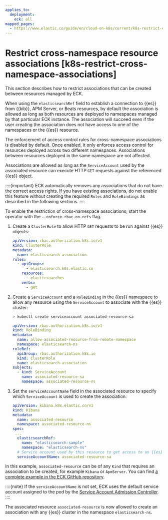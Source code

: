 ```yaml
---
applies_to:
  deployment:
    eck: all
mapped_pages:
  - https://www.elastic.co/guide/en/cloud-on-k8s/current/k8s-restrict-cross-namespace-associations.html
---
```


# Restrict cross-namespace resource associations [k8s-restrict-cross-namespace-associations]

This section describes how to restrict associations that can be created between resources managed by ECK.

When using the `elasticsearchRef` field to establish a connection to {{es}} from {{kib}}, APM Server, or Beats resources, by default the association is allowed as long as both resources are deployed to namespaces managed by that particular ECK instance. The association will succeed even if the user creating the association does not have access to one of the namespaces or the {{es}} resource.

The enforcement of access control rules for cross-namespace associations is disabled by default. Once enabled, it only enforces access control for resources deployed across two different namespaces. Associations between resources deployed in the same namespace are not affected.

Associations are allowed as long as the `ServiceAccount` used by the associated resource can execute HTTP `GET` requests against the referenced {{es}} object.

::::{important} 
ECK automatically removes any associations that do not have the correct access rights. If you have existing associations, do not enable this feature without creating the required `Roles` and `RoleBindings` as described in the following sections.
::::


To enable the restriction of cross-namespace associations, start the operator with the `--enforce-rbac-on-refs` flag.

1. Create a `ClusterRole` to allow HTTP `GET` requests to be run against {{es}} objects:

    ```yaml
    apiVersion: rbac.authorization.k8s.io/v1
    kind: ClusterRole
    metadata:
      name: elasticsearch-association
    rules:
      - apiGroups:
          - elasticsearch.k8s.elastic.co
        resources:
          - elasticsearches
        verbs:
          - get
    ```

2. Create a `ServiceAccount` and a `RoleBinding` in the {{es}} namespace to allow any resource using the `ServiceAccount` to associate with the {{es}} cluster:

    ```sh
    > kubectl create serviceaccount associated-resource-sa
    ```

    ```yaml
    apiVersion: rbac.authorization.k8s.io/v1
    kind: RoleBinding
    metadata:
      name: allow-associated-resource-from-remote-namespace
      namespace: elasticsearch-ns
    roleRef:
      apiGroup: rbac.authorization.k8s.io
      kind: ClusterRole
      name: elasticsearch-association
    subjects:
      - kind: ServiceAccount
        name: associated-resource-sa
        namespace: associated-resource-ns
    ```

3. Set the `serviceAccountName` field in the associated resource to specify which `ServiceAccount` is used to create the association:

    ```yaml
    apiVersion: kibana.k8s.elastic.co/v1
    kind: Kibana
    metadata:
      name: associated-resource
      namespace: associated-resource-ns
    spec:
     ...
      elasticsearchRef:
        name: "elasticsearch-sample"
        namespace: "elasticsearch-ns"
      # Service account used by this resource to get access to an {{es}} cluster
      serviceAccountName: associated-resource-sa
    ```


In this example, `associated-resource` can be of any `Kind` that requires an association to be created, for example `Kibana` or `ApmServer`. You can find [a complete example in the ECK GitHub repository](https://github.com/elastic/cloud-on-k8s/blob/2.16/config/recipes/associations-rbac/apm_es_kibana_rbac.yaml).

::::{note} 
If the `serviceAccountName` is not set, ECK uses the default service account assigned to the pod by the [Service Account Admission Controller](https://kubernetes.io/docs/reference/access-authn-authz/service-accounts-admin/#service-account-admission-controller).
::::


The associated resource `associated-resource` is now allowed to create an association with any {{es}} cluster in the namespace `elasticsearch-ns`.

